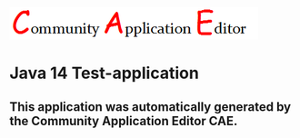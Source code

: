 ![CAE](https://github.com/CAE-Community-Application-Editor/application-66/blob/master/img/logo.png)  

Java 14 Test-application
===================


This application was automatically generated by the Community Application Editor CAE.  
---------------
